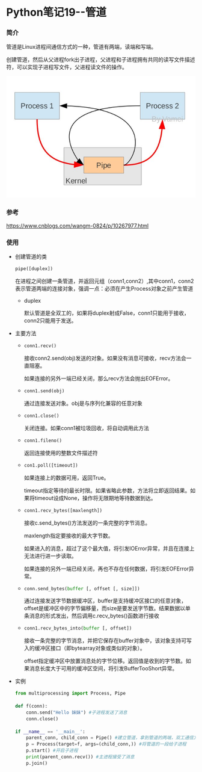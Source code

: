 # Python笔记19--管道

### 简介

管道是Linux进程间通信方式的一种，管道有两端，读端和写端。

创建管道，然后从父进程fork出子进程，父进程和子进程拥有共同的读写文件描述符，可以实现子进程写文件，父进程读文件的操作。

![笔记19-1](笔记19-1.png)

### 参考

https://www.cnblogs.com/wangm-0824/p/10267977.html

### 使用

+ 创建管道的类

  ```python
  pipe([duplex])
  ```

  在进程之间创建一条管道，并返回元组（conn1,conn2）,其中conn1，conn2表示管道两端的连接对象，强调一点：必须在产生Process对象之前产生管道

  + duplex

    默认管道是全双工的，如果将duplex射成False，conn1只能用于接收，conn2只能用于发送。

+ 主要方法

  + ```python
    conn1.recv()
    ```

    接收conn2.send(obj)发送的对象。如果没有消息可接收，recv方法会一直阻塞。

    如果连接的另外一端已经关闭，那么recv方法会抛出EOFError。

  + ```python
    conn1.send(obj)
    ```

    通过连接发送对象。obj是与序列化兼容的任意对象

  + ```python
    conn1.close()
    ```

    关闭连接。如果conn1被垃圾回收，将自动调用此方法

  + ```python
    conn1.fileno()
    ```

    返回连接使用的整数文件描述符

  + ```python
    con1.poll([timeout])
    ```

    如果连接上的数据可用，返回True。

    timeout指定等待的最长时限。如果省略此参数，方法将立即返回结果。如果将timeout设成None，操作将无限期地等待数据到达。

  + ```python
    conn1.recv_bytes([maxlength])
    ```

    接收c.send_bytes()方法发送的一条完整的字节消息。

    maxlength指定要接收的最大字节数。

    如果进入的消息，超过了这个最大值，将引发IOError异常，并且在连接上无法进行进一步读取。

    如果连接的另外一端已经关闭，再也不存在任何数据，将引发EOFError异常。

  + ```python
    conn.send_bytes(buffer [, offset [, size]])
    ```

    通过连接发送字节数据缓冲区，buffer是支持缓冲区接口的任意对象，offset是缓冲区中的字节偏移量，而size是要发送字节数。结果数据以单条消息的形式发出，然后调用c.recv_bytes()函数进行接收

  + ```python
    conn1.recv_bytes_into(buffer [, offset])
    ```

    接收一条完整的字节消息，并把它保存在buffer对象中，该对象支持可写入的缓冲区接口（即bytearray对象或类似的对象）。

    offset指定缓冲区中放置消息处的字节位移。返回值是收到的字节数。如果消息长度大于可用的缓冲区空间，将引发BufferTooShort异常。

+ 实例

  ```python
  from multiprocessing import Process, Pipe
  
  def f(conn):
      conn.send("Hello 妹妹") #子进程发送了消息
      conn.close()
  
  if __name__ == '__main__':
      parent_conn, child_conn = Pipe() #建立管道，拿到管道的两端，双工通信方式，两端都可以收发消息
      p = Process(target=f, args=(child_conn,)) #将管道的一段给子进程
      p.start() #开启子进程
      print(parent_conn.recv()) #主进程接受了消息
      p.join()
  ```





